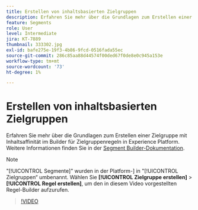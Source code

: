 ```yaml
---
title: Erstellen von inhaltsbasierten Zielgruppen
description: Erfahren Sie mehr über die Grundlagen zum Erstellen einer Zielgruppe mit Inhaltsaffinität im Builder für Zielgruppenregeln in Experience Platform.
feature: Segments
role: User
level: Intermediate
jira: KT-7889
thumbnail: 333302.jpg
exl-id: bafe275e-19f3-4b86-9fcd-0516fada55ec
source-git-commit: 286c85aa88d44574f00ded67f0de8e0c945a153e
workflow-type: tm+mt
source-wordcount: '73'
ht-degree: 1%

---
```


# Erstellen von inhaltsbasierten Zielgruppen

Erfahren Sie mehr über die Grundlagen zum Erstellen einer Zielgruppe mit Inhaltsaffinität im Builder für Zielgruppenregeln in Experience Platform. Weitere Informationen finden Sie in der [Segment Builder-Dokumentation](https://experienceleague.adobe.com/docs/experience-platform/segmentation/ui/segment-builder.html?lang=de).

>[!NOTE]
>
> &quot;[!UICONTROL Segmente]&quot; wurden in der Platform-] in &quot;[!UICONTROL Zielgruppen“ umbenannt. Wählen Sie **[!UICONTROL Zielgruppe erstellen]** > **[!UICONTROL Regel erstellen]**, um den in diesem Video vorgestellten Regel-Builder aufzurufen.

>[!VIDEO](https://video.tv.adobe.com/v/333302/?learn=on&enablevpops)

